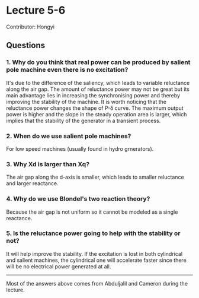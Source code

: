 # Lecture 5-6

Contributor: Hongyi

## Questions

### 1. Why do you think that real power can be produced by salient pole machine even there is no excitation?

It's due to the difference of the saliency, which leads to variable reluctance along the air gap. The amount of reluctance power may not be great but its main advantage lies in increasing the synchronising power and thereby improving the stability of the machine. It is worth noticing that the reluctance power changes the shape of P-&delta; curve. The maximum output power is higher and the slope in the steady operation area is larger, which implies that the stability of the generator in a transient process.

### 2. When do we use salient pole machines?

For low speed machines (usually found in hydro grnerators).

### 3. Why Xd is larger than Xq?

The air gap along the d-axis is smaller, which leads to smaller reluctance and larger reactance.

### 4. Why do we use Blondel's two reaction theory?

Because the air gap is not uniform so it cannot be modeled as a single reactance.

### 5. Is the reluctance power going to help with the stability or not?

It will help improve the stability. If the excitation is lost in both cylindrical and salient machines, the cylindrical one will accelerate faster since there will be no electrical power generated at all.

---
Most of the answers above comes from Abduljalil and Cameron during the lecture.
